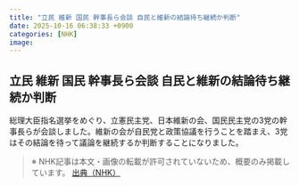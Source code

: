 ```yaml
---
title: "立民 維新 国民 幹事長ら会談 自民と維新の結論待ち継続か判断"
date: 2025-10-16 06:38:33 +0900
categories: [NHK]
image: 
---
```

## 立民 維新 国民 幹事長ら会談 自民と維新の結論待ち継続か判断

総理大臣指名選挙をめぐり、立憲民主党、日本維新の会、国民民主党の3党の幹事長らが会談しました。維新の会が自民党と政策協議を行うことを踏まえ、3党はその結論を待って議論を継続するか判断することになりました。

> ※ NHK記事は本文・画像の転載が許可されていないため、概要のみ掲載しています。
[出典（NHK）](http://www3.nhk.or.jp/news/html/20251016/k10014951011000.html)
